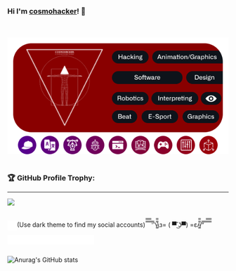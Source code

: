 ### Hi I'm <a href="http://yagizcanyavuz.ninja/" target="_blank">cosmohacker</a>! 👋

  <br/>
  <br/>
  <img src="https://github.com/cosmohacker/github-components/blob/main/git1.png">
  <br/>
  <br/>
  
  ### 🏆 GitHub Profile Trophy:
---
<a href="https://github.com/ryo-ma/github-profile-trophy">
  <img width=800 src="https://github-profile-trophy.vercel.app/?username=cosmohacker&column=8&theme=radical&no-frame=true&no-bg=true"/>
</a>

  <br/>
  <br/>
  
  (Use dark theme to find my social accounts)    ̿̿ ̿̿ ̿̿ ̿'̿'\̵͇̿̿\з= ( ▀ ͜͞ʖ▀) =ε/̵͇̿̿/’̿’̿ ̿ ̿̿ ̿̿ ̿̿
  <a href="http://yagizcanyavuz.ninja/" target="_blank"><img align="left" alt="website" width="22px" src="https://github.com/cosmohacker/github-components/blob/main/globe.svg" /></a>
  
  <a href="https://twitter.com/cosmohacker" target="_blank"><img align="left" alt="twitter" width="22px" src="https://github.com/cosmohacker/github-components/blob/main/twitter.svg" /></a>
  
  <a href="https://yagizcanyavuz.wordpress.com/" target="_blank"><img align="left" alt="wordpress" width="22px" src="https://github.com/cosmohacker/github-components/blob/main/wordpress.svg" /></a>
   
  <a href="https://www.youtube.com/channel/UCJTO_UKw9UDNsjafWBGv08A" target="_blank"><img align="left" alt="youtube" width="22px" src="https://github.com/cosmohacker/github-components/blob/main/youtube.svg" /></a>
  
  <a href="https://steamcommunity.com/id/cosmohacker/" target="_blank"><img align="left" alt="steam" width="22px" src="https://github.com/cosmohacker/github-components/blob/main/steam.svg" /></a>

  <a href="https://www.linkedin.com/in/ya%C4%9F%C4%B1zcan-yavuz-813a7a154/" target="_blank"><img align="left" alt="linkedin" width="22px" src="https://github.com/cosmohacker/github-components/blob/main/linkedin.svg" /></a>
  
  <a href="https://www.instagram.com/cosmohacker/" target="_blank"><img align="left" alt="instagram" width="22px" src="https://github.com/cosmohacker/github-components/blob/main/instagram.svg" /></a>
  
  <a href="https://github.com/cosmohacker" target="_blank"><img align="left" alt="github" width="22px" src="https://github.com/cosmohacker/github-components/blob/main/github.svg" /></a>
  
  <a href="https://www.twitch.tv/cosmohacker" target="_blank"><img align="left" alt="instagram" width="22px" src="https://github.com/cosmohacker/github-components/blob/main/twitch.svg" /></a>
    
  <a href="https://open.spotify.com/user/217cixzitjjw52l67325r3ypir" target="_blank"><img align="left" alt="spotify" width="22px" src="https://github.com/cosmohacker/github-components/blob/main/spotify.svg" /></a>
  
  <br/>
  <br/>
  
  
  ![Anurag's GitHub stats](https://github-readme-stats.vercel.app/api?username=cosmohacker&show_icons=true&theme=dark)
